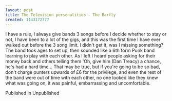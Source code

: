 ```yaml
---
layout: post
title: The Television personalities - The Barfly
created: 1143172777
---
```



I have a rule, I always give bands 3 songs before I decide whether to stay or not, I have been to a lot of the gigs, and this was the first time I have ever walked out before the 3 song limit. I didn&#39;t get it, was I missing something? The band took ages to set up, then sounded like a 6th form Punk band learning to play with each other. As I left I heard people asking for their money back and others telling them &#39;Oh, give him (Dan Treacy) a chance, he&#39;s had a hard time&hellip; That may be true, but if you&#39;re going to be so bad, don&#39;t charge punters upwards of &pound;6 for the privilege, and even the rest of the band were out of time with each other, no one looked like they knew what was going on, it was painful, embarrassing and uncomfortable.

Published in Unpublished
